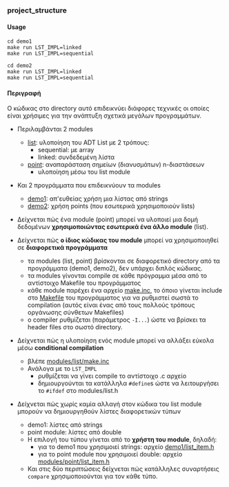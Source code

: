 
### project_structure

#### Usage

```
cd demo1
make run LST_IMPL=linked
make run LST_IMPL=sequential

cd demo2
make run LST_IMPL=linked
make run LST_IMPL=sequential
```

#### Περιγραφή

Ο κώδικας στο directory αυτό επιδεικνύει διάφορες τεχνικές οι οποίες
είναι χρήσιμες για την ανάπτυξη σχετικά μεγάλων προγραμμάτων.

- Περιλαμβάνται 2 modules
  - [list](modules/list): υλοποίηση του ADT List με 2 τρόπους:
    - sequential: με array
    - linked: συνδεδεμένη λίστα
  - [point](modules/point): αναπαράσταση σημείων (διανυσμάτων) n-διαστάσεων
    - υλοποίηση μέσω του list module

- Και 2 προγράμματα που επιδεικνύουν τα modules
  - [demo1](demo1): απ'ευθείας χρήση μια λίστας από strings
  - [demo2](demo2): χρήση points (που εσωτερικά χρησιμοποιούν lists)

- Δείχνεται πώς ένα module (point) μπορεί να υλοποιεί μια δομή
δεδομένων __χρησιμοποιώντας εσωτερικά ένα άλλο module__ (list).

- Δείχνεται πώς __ο ίδιος κώδικας του module__ μπορεί να χρησιμοποιηθεί σε __διαφορετικά
προγράμματα__
  - τα modules (list, point) βρίσκονται σε διαφορετικό directory από τα 
  προγράμματα (demo1, demo2), δεν υπάρχει διπλός κώδικας.
  - τα modules γίνονται compile σε κάθε πρόγραμμα μέσα από το αντίστοιχο Makefile
  του προγράμματος
  - κάθε module παρέχει ένα αρχείο [make.inc](modules/list/make.inc), το όποιο γίνεται include στο [Makefile](demo1/Makefile) του προγράμματος για να ρυθμιστεί σωστά το compilation
  (αυτός είναι ένας από τους πολλούς τρόπους οργάνωσης σύνθετων Makefiles)
  - ο compiler ρυθμίζεται (παράμετρος ```-I...```) ώστε να βρίσκει
  τα header files στο σωστό directory.
  
- Δείχνεται πώς η υλοποίηση ενός module μπορεί να αλλάξει εύκολα μέσω __conditional compilation__
  - βλέπε [modules/list/make.inc](modules/list/make.inc)
  - Ανάλογα με το ```LST_IMPL```
    - ρυθμίζεται να γίνει compile το αντίστοιχο .c αρχείο
    - δημιουργούνται τα κατάλληλα ```#define```s ώστε να λειτουργήσει
      το ```#ifdef``` στο modules/list.h

- Δείχνεται πώς χωρίς καμία αλλαγή στον κώδικα του list module μπορούν
να δημιουργηθούν λίστες διαφορετικών τύπων
  - demo1: λίστες από strings
  - point module: λίστες από double
  - Η επιλογή του τύπου γίνεται από το __χρήστη του module__, δηλαδή:
    - για το demo1 που χρησιμοιεί strings: αρχείο [demo1/list_item.h](demo1/list_item.h)
    - για το point module που χρησιμοιεί double: αρχείο [modules/point/list_item.h](modules/point/list_item.h)
  - Και στις δύο περιπτώσεις δείχνεται πώς κατάλληλες συναρτήσεις ```compare``` χρησιμοποιούνται για τον κάθε τύπο.


